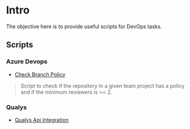 # Intro

The objective here is to provide useful scripts for DevOps tasks.

## Scripts

### Azure Devops

- [Check Branch Policy](azuredevops/check-branchpol.py)

>Script to check if the repository in a given team project has a policy and if the minimum reviewers is >= 2.

### Qualys

- [Qualys Api Integration](qualys/qualysvulscan.py)
